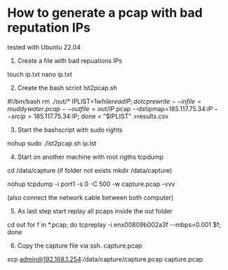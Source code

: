 # How to generate a pcap with bad reputation IPs

tested with Ubuntu 22.04

1. Create a file with bad repuations IPs

touch ip.txt
nano ip.txt

2. Create the bash scriot lst2pcap.sh

#!/bin/bash
rm ./out/*
IPLIST=$1
while read IP;
	do
	tcprewrite --infile=muddywater.pcap --outfile=out/$IP.pcap --dstipmap=185.117.75.34:$IP --srcip=185.117.75.34:$IP;
	done < "$IPLIST"  >results.csv
 
3. Start the bashscript with sudo rights

nohup sudo ./lst2pcap.sh ip.lst

4. Start on another machine with root rigths tcpdump

cd /data/capture (if folder not exists mkdir /data/capture)

nohup tcpdump -i port1 -s 0 -C 500 -w capture.pcap -vvv

(also connect the network cable between both computer)

5. As last step start replay all pcaps inside the out folder

cd out
for f in *.pcap; do tcpreplay -i enx00809b002a3f --mbps=0.001 $f; done

6. Copy the capture file via ssh.
capture.pcap

scp admin@192.168.1.254:/data/capture/capture.pcap capture.pcap
  
